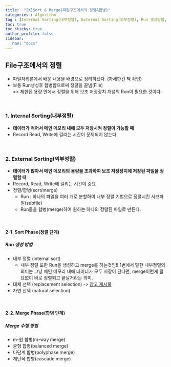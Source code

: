 ```yaml
---
title:  "[X]Sort & Merge(파일구조에서의 정렬&합병)"
categories : Algorithm
tag : [Internal Sorting(내부정렬), External Sorting(외부정렬), Run 생성방법, 내부정렬 (internal sort), 대체선택 (replacement selection), 자연선택 (natural selection), Merge 수행방법, m-원 합병(m-way merge), 균형 합병(balanced merge), 다단계 합병(polyphase merge), 계단식 합병(cascade merge)]
toc: true
toc_sticky: true
author_profile: false
sidebar:
   nav: "docs"
---
```




## File구조에서의 정렬

* 파일처리론에서 배운 내용을 배경으로 정리하겠다. (자세한건 책 확인)
* 보통 Run생성후 합병함으로써 정렬을 끝냄(File)   
  => 제한된 용량 안에서 정렬을 위해 보조 저장장치 개념의 Run이 필요한 것이다.

<br>

### 1. Internal Sorting(내부정렬)

* **데이터가 적어서 메인 메모리 내에 모두 저장시켜 정렬이 가능할 때**
* Record Read, Write에 걸리는 시간이 문제되지 않는다.

<br>

### 2. External Sorting(외부정렬)

* **데이터가 많아서 메인 메모리의 용량을 초과하여 보조 저장장치에 저장된 파일을 정렬할 때**
* Record, Read, Write에 걸리는 시간이 중요
* 정렬/합병(sort/merge)
  * Run : 하나의 파일을 여러 개로 분할하여 내부 정렬 기법으로 정렬시킨 서브파일(subfile)
  * Run들을 합병(merge)하여 원하는 하나의 정렬된 파일로 만든다.

<br>

#### 2-1. Sort Phase(정렬 단계)

##### Run 생성 방법

* 내부 정렬 (internal sort) 
  * 내부 정렬 또한 Run을 생성하고 merge를 하는것임!! 1번에서 말한 내부정렬의 의미는 그냥 메인 메모리 내에 데이터가 모두 저장이 된다면, merge이런게 필요없이 바로 정렬되고 끝날거라는 의미.
* 대체 선택 (replacement selection) -> [참고 게시물](https://bh946.github.io/algorithm/(C++)Replacement_Selection(%EB%8C%80%EC%B2%B4%EC%84%A0%ED%83%9D-%EA%B5%AC%ED%98%84=%EC%A0%95%EB%A0%AC)/)
* 자연 선택 (natural selection)

<br>

#### 2-2. Merge Phase(합병 단계)

##### Merge 수행 방법

* m-원 합병(m-way merge)
* 균형 합병(balanced merge)
* 다단계 합병(polyphase merge)
* 계단식 합병(cascade merge)





